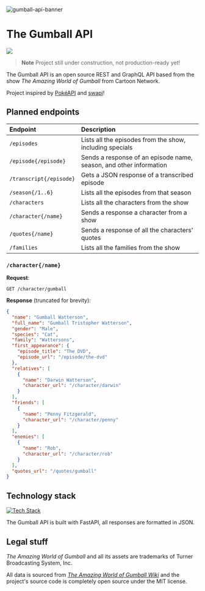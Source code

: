 ![gumball-api-banner](https://user-images.githubusercontent.com/94678583/215496765-7b90d67f-27cf-427b-8fdb-9abf8acb150a.png)

# The Gumball API

![](https://img.shields.io/github/license/kuroji-fusky/The-Gumball-API)

> **Note**
> Project still under construction, not production-ready yet!

The Gumball API is an open source REST and GraphQL API based from the
show *The Amazing World of Gumball* from Cartoon Network.

Project inspired by [PokéAPI](https://pokeapi.co/about) and [swapi](https://swapi.dev/about)!

## Planned endpoints
| Endpoint                | Description                                                        |
|:------------------------|:-------------------------------------------------------------------|
| `/episodes`             | Lists all the episodes from the show, including specials           |
| `/episode{/episode}`    | Sends a response of an episode name, season, and other information |
| `/transcript{/episode}` | Gets a JSON response of a transcribed episode                      |
| `/season{/1..6}`        | Lists all the episodes from that season                            |
| `/characters`           | Lists all the characters from the show                             |
| `/character{/name}`     | Sends a response a character from a show                           |
| `/quotes{/name}`        | Sends a response of all the characters' quotes                     |
| `/families`             | Lists all the families from the show                               |

### `/character{/name}`

**Request**:
```
GET /character/gumball
```

**Response** (truncated for brevity):
```json
{
  "name": "Gumball Watterson",
  "full_name": "Gumball Tristopher Watterson",
  "gender": "Male",
  "species": "Cat",
  "family": "Wattersons",
  "first_appearance": {
    "episode_title": "The DVD",
    "episode_url": "/episode/the-dvd"
  },
  "relatives": [
    {
      "name": "Darwin Watterson",
      "character_url": "/character/darwin"
    }
  ],
  "friends": [
    {
      "name": "Penny Fitzgerald",
      "character_url": "/character/penny"
    }
  ],
  "enemies": [
    {
      "name": "Rob",
      "character_url": "/character/rob"
    }
  ],
  "quotes_url": "/quotes/gumball"
}
```


## Technology stack

[![Tech Stack](https://skillicons.dev/icons?i=py,fastapi,graphql,cloudflare)](https://skillicons.dev)

The Gumball API is built with FastAPI, all responses are formatted in JSON.

## Legal stuff

*The Amazing World of Gumball* and all its assets are trademarks of
Turner Broadcasting System, Inc.

All data is sourced from [*The Amazing World of Gumball Wiki*][wiki] and the
project's source code is completely open source under the MIT license.

[wiki]: https://theamazingworldofgumball.fandom.com
